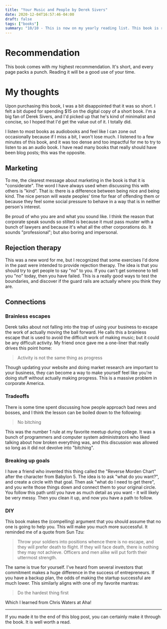 ```yaml
---
title: "Your Music and People by Derek Sivers"
date: 2020-12-04T16:57:46-04:00
draft: false
tags: ["books"]
summary: "10/10 - This is now on my yearly reading list. This book is relevant to anyone who wants to be an entrepreneur or an artist of any sort. Super concise. Very articulate"
---
```


# Recommendation
This book comes with my highest recommendation. It's short, and every page packs a punch. Reading it will be a good use of your time.

# My thoughts
Upon purchasing this book, I was a bit disappointed that it was so short. I felt a bit duped for spending $15 on the digital copy of a short book. I'm a big fan of Derek Sivers, and I'd picked up that he's kind of minimalist and concise, so I hoped that I'd get the value out of it. I totally did.

I listen to most books as audiobooks and feel like I can zone out occasionally because if I miss a bit, I won't lose much. I listened to a few minutes of this book, and it was too dense and too impactful for me to try to listen to as an audio book. I have read many books that really should have been blog posts; this was the opposite.

## Marketing
To me, the clearest message about marketing in the book is that it is "considerate". The word I have always used when discussing this with others is "kind". That is: there is a difference between being nice and being kind. The nice person will waste peoples' time for fear of offending them or because they feel some social pressure to behave in a way that is in neither person's interest.

Be proud of who you are and what you sound like. I think the reason that corporate speak sounds so stilted is because it must pass muster with a bunch of lawyers and because it's what all the other corporations do. It sounds "professional"; but also boring and impersonal.

## Rejection therapy
This was a new word for me, but I recognized that some exercises I'd done in the past were intended to provide rejection therapy. The idea is that you should try to get people to say "no" to you. If you can't get someone to tell you "no" today, then you have failed. This is a really good ways to test the boundaries, and discover if the guard rails are actually where you think they are.

## Connections
### Brainless escapes
Derek talks about not falling into the trap of using your business to escape the work of actually moving the ball forward. He calls this a brainless escape that is used to avoid the difficult work of making music; but it could be any difficult activity. My friend once gave me a one-liner that really drives this point home:

> Activity is not the same thing as progress

Though updating your website and doing market research are important to your business, they can become a way to make yourself feel like you're doing stuff without actually making progress. This is a massive problem in corporate America.

### Tradeoffs
There is some time spent discussing how people approach bad news and bosses, and I think the lesson can be boiled down to the following:

> No bitching

This was the number 1 rule at my favorite meetup during college. It was a bunch of programmers and computer system administrators who liked talking about how broken everything was, and this discussion was allowed so long as it did not devolve into "bitching".

### Breaking up goals
I have a friend who invented this thing called the "Reverse Morden Chart" after the character from Babylon 5. The idea is to ask "what do you want?", and create a circle with that goal. Then ask "what do I need to get there", and you write those things down and connect them to your original circle. You follow this path until you have as much detail as you want - it will likely be very messy. Then you clean it up, and now you have a path to follow.

### DIY
This book makes the (compelling) argument that you should assume that no one is going to help you. This will make you much more successful. It reminded me of a quote from Sun Tzu:

> Throw your soldiers into positions whence there is no escape, and they will prefer death to flight. If they will face death, there is nothing they may not achieve. Officers and men alike will put forth their uttermost strength.

The same is true for yourself. I've heard from several investors that commitment makes a huge difference in the success of entrepreneurs. If you have a backup plan, the odds of making the startup successful are much lower. This similarly aligns with one of my favorite mantras:

> Do the hardest thing first

Which I learned from Chris Waters at Aha!

-------

If you made it to the end of this blog post, you can certainly make it through the book. It is well worth a read.
